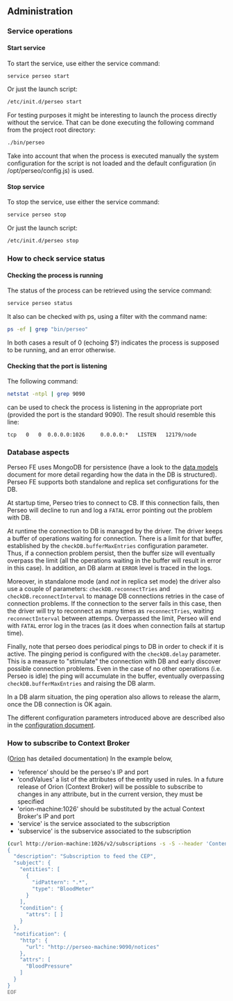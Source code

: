 <a name="administration"></a>

## Administration

### Service operations

#### Start service

To start the service, use either the service command:

```bash
service perseo start
```

Or just the launch script:

```bash
/etc/init.d/perseo start
```

For testing purposes it might be interesting to launch the process directly without the service. That can be done
executing the following command from the project root directory:

```bash
./bin/perseo
```

Take into account that when the process is executed manually the system configuration for the script is not loaded and
the default configuration (in /opt/perseo/config.js) is used.

#### Stop service

To stop the service, use either the service command:

```bash
service perseo stop
```

Or just the launch script:

```bash
/etc/init.d/perseo stop
```

### How to check service status

#### Checking the process is running

The status of the process can be retrieved using the service command:

```bash
service perseo status
```

It also can be checked with ps, using a filter with the command name:

```bash
ps -ef | grep "bin/perseo"
```

In both cases a result of 0 (echoing $?) indicates the process is supposed to be running, and an error otherwise.

#### Checking that the port is listening

The following command:

```bash
netstat -ntpl | grep 9090
```

can be used to check the process is listening in the appropriate port (provided the port is the standard 9090). The
result should resemble this line:

```text
tcp   0   0  0.0.0.0:1026     0.0.0.0:*   LISTEN   12179/node
```

### Database aspects

Perseo FE uses MongoDB for persistence (have a look to the [data models](models.md) document for more detail regarding
how the data in the DB is structured). Perseo FE supports both standalone and replica set configurations for the DB.

At startup time, Perseo tries to connect to CB. If this connection fails, then Perseo will decline to run and log a
`FATAL` error pointing out the problem with DB.

At runtime the connection to DB is managed by the driver. The driver keeps a buffer of operations waiting for
connection. There is a limit for that buffer, established by the `checkDB.bufferMaxEntries` configuration parameter.
Thus, if a connection problem persist, then the buffer size will eventually overpass the limit (all the operations
waiting in the buffer will result in error in this case). In addition, an DB alarm at `ERROR` level is traced in the
logs.

Moreover, in standalone mode (and _not_ in replica set mode) the driver also use a couple of parameters:
`checkDB.reconnectTries` and `checkDB.reconnectInterval` to manage DB connections retries in the case of connection
problems. If the connection to the server fails in this case, then the driver will try to reconnect as many times as
`reconnectTries`, waiting `reconnectInterval` between attemps. Overpassed the limit, Perseo will end with `FATAL` error
log in the traces (as it does when connection fails at startup time).

Finally, note that perseo does periodical pings to DB in order to check if it is active. The pinging period is
configured with the `checkDB.delay` parameter. This is a measure to "stimulate" the connection with DB and early
discover possible connection problems. Even in the case of no other operations (i.e. Perseo is idle) the ping will
accumulate in the buffer, eventually overpassing `checkDB.bufferMaxEntries` and raising the DB alarm.

In a DB alarm situation, the ping operation also allows to release the alarm, once the DB connection is OK again.

The different configuration parameters introduced above are described also in the
[configuration document](configuration.md).

### How to subscribe to Context Broker

([Orion](https://github.com/telefonicaid/fiware-orion) has detailed documentation) In the example below,

-   ‘reference’ should be the perseo's IP and port
-   ‘condValues’ a list of the attributes of the entity used in rules. In a future release of Orion (Context Broker)
    will be possible to subscribe to changes in any attribute, but in the current version, they must be specified
-   'orion-machine:1026' should be substituted by the actual Context Broker's IP and port
-   'service' is the service associated to the subscription
-   'subservice' is the subservice associated to the subscription

```bash
(curl http://orion-machine:1026/v2/subscriptions -s -S --header 'Content-Type: application/json' --header 'Fiware-Service: service' –header 'Fiware-ServicePath: subservice' -d @- | python -mjson.tool) <<EOF
{
  "description": "Subscription to feed the CEP",
  "subject": {
    "entities": [
      {
        "idPattern": ".*",
        "type": "BloodMeter"
      }
    ],
    "condition": {
      "attrs": [ ]
    }
  },
  "notification": {
    "http": {
      "url": "http://perseo-machine:9090/notices"
    },
    "attrs": [
      "BloodPressure"
    ]
  }
}
EOF
```
